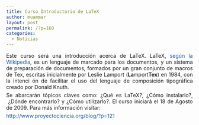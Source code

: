 ```yaml
---
title: Curso Introductorio de LaTeX
author: muammar
layout: post
permalink: /?p=160
categories:
  - Noticias
---
```

<p style="margin-top: 0px; margin-bottom: 5px;" align="justify">
  Este curso será una introducción acerca de LaTeX. LaTeX, <a style="text-decoration: none; font-weight: normal; color: #1b57b1;" href="http://es.wikipedia.org/wiki/LaTeX">según la Wikipedia</a>, es un lenguaje de marcado para los documentos, y un sistema de preparación de documentos, formados por un gran conjunto de macros de Tex, escritas inicialmente por Leslie Lamport (<strong>La</strong>mport<strong>Tex</strong>) en 1984, con la intenci ón de facilitar el uso del lenguaje de composición tipográfica creado por Donald Knuth.
</p>

<p style="margin-top: 0px; margin-bottom: 5px;" align="justify">
  <p style="margin-top: 0px; margin-bottom: 5px;" align="justify">
    <span style="background-color: #ffffff;">Se abarcarán tópicos claves como: ¿Qué es LaTeX?, ¿Cómo instalarlo?,  ¿Dónde encontrarlo? y ¿Cómo utilizarlo?. El curso iniciará el 18 de Agosto de 2009. Para más información visitar:</span>
  </p>
  
  <p style="margin-top: 0px; margin-bottom: 5px;" align="justify">
    <p style="margin-top: 0px; margin-bottom: 5px;" align="justify">
      <span style="background-color: #ffffff;"><a style="text-decoration: none; font-weight: normal; color: #1b57b1;" href="http://proyectociencia.org/blog/?p=121">http://www.proyectociencia.org/blog/?p=121</a></span>
    </p>